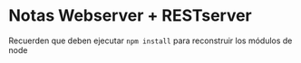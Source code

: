 # Notas Webserver + RESTserver

Recuerden que deben ejecutar ``` npm install ``` para reconstruir los módulos de node
